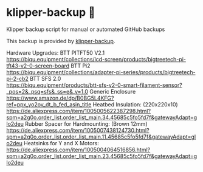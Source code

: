 # klipper-backup 💾 
Klipper backup script for manual or automated GitHub backups 

This backup is provided by [klipper-backup](https://github.com/Staubgeborener/klipper-backup).

Hardware Upgrades:
BTT PITFT50 V2.1
https://biqu.equipment/collections/lcd-screen/products/bigtreetech-pi-tft43-v2-0-screen-board
BTT Pi2            
https://biqu.equipment/collections/adapter-pi-series/products/bigtreetech-pi-2-cb2
BTT SFS 2.0        
https://biqu.equipment/products/btt-sfs-v2-0-smart-filament-sensor?_pos=2&_psq=sfs&_ss=e&_v=1.0
Generic Enclosure  
https://www.amazon.de/dp/B0BG5L4KFG?ref=ppx_yo2ov_dt_b_fed_asin_title
Heatbed Insulation: (220x220x10)
https://de.aliexpress.com/item/1005005622387298.html?spm=a2g0o.order_list.order_list_main.34.45685c5fo5fd7f&gatewayAdapt=glo2deu
Rubber Spacer for Hardmounting: (Brown 12mm)
https://de.aliexpress.com/item/1005007438124730.html?spm=a2g0o.order_list.order_list_main.11.45685c5fo5fd7f&gatewayAdapt=glo2deu
Heatsinks for Y and X Motors:
https://de.aliexpress.com/item/1005004064516856.html?spm=a2g0o.order_list.order_list_main.23.45685c5fo5fd7f&gatewayAdapt=glo2deu
